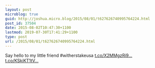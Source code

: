 ```yaml
---
layout: post
microblog: true
guid: http://joshua.micro.blog/2015/08/01/t627626740995764224.html
post_id: 37504
date: 2015-08-02T10:47:30+1100
lastmod: 2019-07-30T17:41:29+1100
type: post
url: /2015/08/01/t627626740995764224.html
---
```

Say hello to my little friend #witherstakeusa [t.co/X2MMgzRi9...](http://t.co/X2MMgzRi9K) [t.co/KSkiKT1tV...](http://t.co/KSkiKT1tVX)
